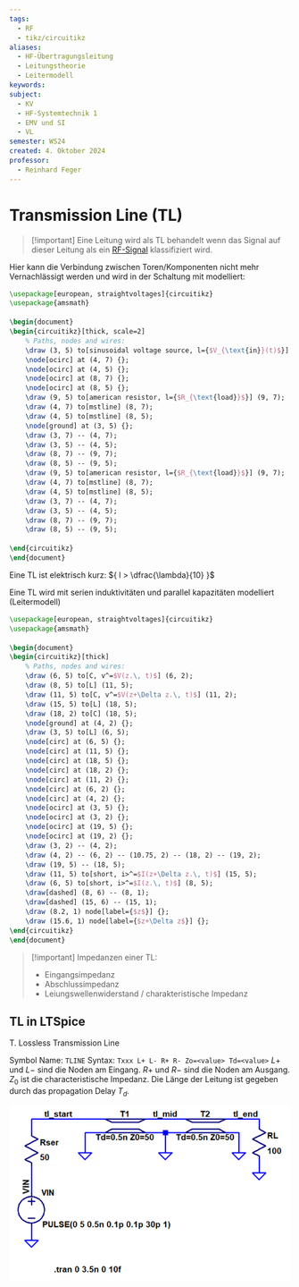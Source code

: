 ```yaml
---
tags:
  - RF
  - tikz/circuitikz
aliases:
  - HF-Übertragungsleitung
  - Leitungstheorie
  - Leitermodell
keywords: 
subject:
  - KV
  - HF-Systemtechnik 1
  - EMV und SI
  - VL
semester: WS24
created: 4. Oktober 2024
professor:
  - Reinhard Feger
---
```

 

# Transmission Line (TL)

> [!important] Eine Leitung wird als TL behandelt wenn das Signal auf dieser Leitung als ein [RF-Signal](RF-Signal.md) klassifiziert wird.

Hier kann die Verbindung zwischen Toren/Komponenten nicht mehr Vernachlässigt werden und wird in der Schaltung mit modelliert:

```tikz
\usepackage[european, straightvoltages]{circuitikz}
\usepackage{amsmath}

\begin{document}
\begin{circuitikz}[thick, scale=2]
	% Paths, nodes and wires:
	\draw (3, 5) to[sinusoidal voltage source, l={$V_{\text{in}}(t)$}] (3, 7);
	\node[ocirc] at (4, 7) {};
	\node[ocirc] at (4, 5) {};
	\node[ocirc] at (8, 7) {};
	\node[ocirc] at (8, 5) {};
	\draw (9, 5) to[american resistor, l={$R_{\text{load}}$}] (9, 7);
	\draw (4, 7) to[mstline] (8, 7);
	\draw (4, 5) to[mstline] (8, 5);
	\node[ground] at (3, 5) {};
	\draw (3, 7) -- (4, 7);
	\draw (3, 5) -- (4, 5);
	\draw (8, 7) -- (9, 7);
	\draw (8, 5) -- (9, 5);
	\draw (9, 5) to[american resistor, l={$R_{\text{load}}$}] (9, 7);
	\draw (4, 7) to[mstline] (8, 7);
	\draw (4, 5) to[mstline] (8, 5);
	\draw (3, 7) -- (4, 7);
	\draw (3, 5) -- (4, 5);
	\draw (8, 7) -- (9, 7);
	\draw (8, 5) -- (9, 5);

\end{circuitikz}
\end{document}
```


Eine TL ist elektrisch kurz: ${ l > \dfrac{\lambda}{10} }$

Eine TL wird mit serien induktivitäten und parallel kapazitäten modelliert (Leitermodell)

```tikz
\usepackage[european, straightvoltages]{circuitikz}
\usepackage{amsmath}

\begin{document}
\begin{circuitikz}[thick]
	% Paths, nodes and wires:
	\draw (6, 5) to[C, v^=$V(z.\, t)$] (6, 2);
	\draw (8, 5) to[L] (11, 5);
	\draw (11, 5) to[C, v^=$V(z+\Delta z.\, t)$] (11, 2);
	\draw (15, 5) to[L] (18, 5);
	\draw (18, 2) to[C] (18, 5);
	\node[ground] at (4, 2) {};
	\draw (3, 5) to[L] (6, 5);
	\node[circ] at (6, 5) {};
	\node[circ] at (11, 5) {};
	\node[circ] at (18, 5) {};
	\node[circ] at (18, 2) {};
	\node[circ] at (11, 2) {};
	\node[circ] at (6, 2) {};
	\node[circ] at (4, 2) {};
	\node[ocirc] at (3, 5) {};
	\node[ocirc] at (3, 2) {};
	\node[ocirc] at (19, 5) {};
	\node[ocirc] at (19, 2) {};
	\draw (3, 2) -- (4, 2);
	\draw (4, 2) -- (6, 2) -- (10.75, 2) -- (18, 2) -- (19, 2);
	\draw (19, 5) -- (18, 5);
	\draw (11, 5) to[short, i>^=$I(z+\Delta z.\, t)$] (15, 5);
	\draw (6, 5) to[short, i>^=$I(z.\, t)$] (8, 5);
	\draw[dashed] (8, 6) -- (8, 1);
	\draw[dashed] (15, 6) -- (15, 1);
	\draw (8.2, 1) node[label={$z$}] {};
	\draw (15.6, 1) node[label={$z+\Delta z$}] {};
\end{circuitikz}
\end{document}
```

> [!important] Impedanzen einer TL:
> 
> - Eingangsimpedanz
> - Abschlussimpedanz
> - Leiungswellenwiderstand / charakteristische Impedanz
> 
## TL in LTSpice

T. Lossless Transmission Line

Symbol Name: `TLINE`
Syntax: `Txxx L+ L- R+ R- Zo=<value> Td=<value>`
$L+$ und $L-$ sind die Noden am Eingang.
$R+$ und $R-$ sind die Noden am Ausgang.
$Z_{0}$ ist die characteristische Impedanz.
Die Länge der Leitung ist gegeben durch das propagation Delay $T_{d}$.


![invert_dark](assets/LTSpiceTL.png)